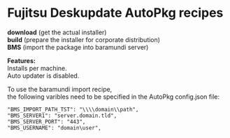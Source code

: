 # Fujitsu Deskupdate AutoPkg recipes
**download** (get the actual installer)  
**build** (prepare the installer for corporate distribution)  
**BMS** (import the package into baramundi server)  

**Features:**  
Installs per machine.  
Auto updater is disabled.  

To use the baramundi import recipe,<br>
the following varibles need to be specified in the AutoPkg config.json file:<br>
  ```"BMS_IMPORT_OU_GUID": "11111111-ABCD-1234-ABCD-12345678ABCD",
  "BMS_IMPORT_PATH_TST": "\\\\domain\\path",
  "BMS_SERVER1": "server.domain.tld",
  "BMS_SERVER_PORT": "443",
  "BMS_USERNAME": "domain\user",